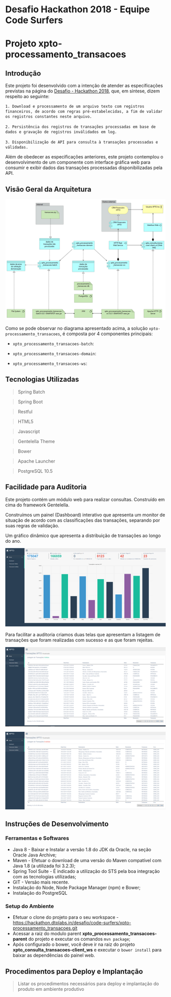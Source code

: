 # Desafio Hackathon 2018 - Equipe Code Surfers
# Projeto xpto-processamento_transacoes


## Introdução

Este projeto foi desenvolvido com a intenção de atender as especificações previstas na página do <a href="https://hackathon.dtplabs.in/snippets/1">Desafio - Hackathon 2018</a>, que, em síntese, dizem respeito ao seguinte:

    1. Download e processamento de um arquivo texto com registros financeiros, de acordo com regras pré-estabelecidas, a fim de validar os registros constantes neste arquivo.

    2. Persistência dos registros de transações processadas em base de dados e gravação de registros inválidados em log.

    3. Disponibilização de API para consulta à transações processadas e válidadas.

Além de obedecer as especificações anteriores, este projeto contemplou o desenvolvimento de um componente com interface gráfica web para consumir e exibir dados das transações processadas disponibilizadas pela API.


## Visão Geral da Arquitetura

![Diagrama Archimate](docs/visao_geral_arquitetura.png)

Como se pode observar no diagrama apresentado acima, a solução ```xpto-processamento_transacoes```, é composta por 4 componentes principais:

- ```xpto_processamento_transacoes-batch```:

- ```xpto_processamento_transacoes-domain```:

- ```xpto_processamento_transacoes-ws```:




## Tecnologias Utilizadas

> Spring Batch

> Spring Boot

> Restful

> HTML5

> Javascript

> Gentelella Theme
 
> Bower

> Apache Launcher

> PostgreSQL 10.5



## Facilidade para Auditoria

Este projeto contém um módulo web para realizar consultas. Construído em cima do framework Gentelella.

Construímos um painel (Dashboard) interativo que apresenta um monitor de situação de acordo com as classificações das transações, separando por suas regras de validação.

Um gráfico dinâmico que apresenta a distribuição de transações ao longo do ano.

![Painel](docs/tela_1.png)
    
Para facilitar a auditoria criamos duas telas que apresentam a listagem de transações que foram realizadas com sucesso e as que foram rejeitas.

![Painel](docs/tela_2.png)

![Painel](docs/tela_3.png)



## Instruções de Desenvolvimento

### Ferramentas e Softwares
 - Java 8 - Baixar e Instalar a versão 1.8 do JDK da Oracle, na seção Oracle Java Archive; 
 - Maven - Efetuar o download de uma versão do Maven compatível com Java 1.8 (a utilizada foi 3.2.3);
 - Spring Tool Suite - É indicado a utilização do STS pela boa integração com as tecnologias utilizadas;
 - GIT - Versão mais recente.
 - Instalação do Node, Node Package Manager (npm) e Bower;
 - Instalação do PostgreSQL

### Setup do Ambiente
 - Efetuar o clone do projeto para o seu workspace - https://hackathon.dtplabs.in/desafio/code-surfers/xpto-processamento_transacoes.git
 - Acessar a raiz do modulo parent <b>xpto_processamento_transacoes-parent</b> do projeto e executar os comandos ```mvn package```;
 - Após configurado o bower, você deve ir na raiz do projeto <b>xpto_consulta_transacoes-client_ws</b> e executar o ```bower install``` para baixar as dependências do painel web.

## Procedimentos para Deploy e Implantação

> Listar os procedimentos necessários para deploy e implantação do produto em ambiente produtivo 


